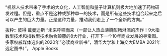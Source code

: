 “机器人技术带来了手术的大众化，人工智能和量子计算机则极大地加速了药物研发过程。但是，重点不是这种或那种单一的技术，而是所有这些技术组合起来之后可以产生的巨大力量。正是这种力量，推动我们走上了一个全新的方向。”

抜粋:: 彼得·戴曼迪斯  “未来呼啸而来（一部让人热血沸腾酣畅淋漓的杰作！9大指数型技术和指数型技术融合颠覆的8大行业，打开下一个10年商业发展的寻宝图。多家权威媒体选出的2020年”必读商业新书”，清华大学和上海交大EMBA 2021年选定图书）”。 Apple Books  
